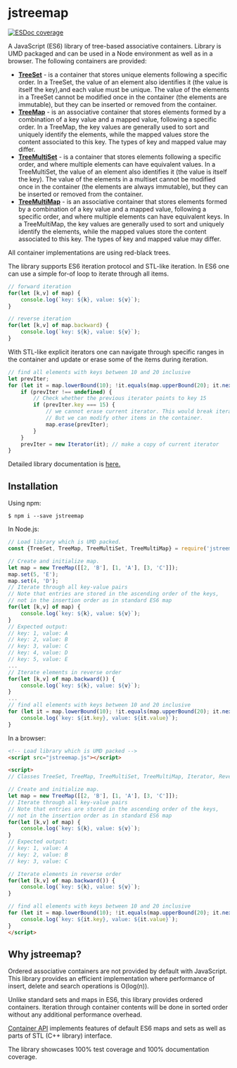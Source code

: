 # jstreemap
[![ESDoc coverage](https://doc.esdoc.org/github.com/Kirusi/jstreemap/badge.svg)](https://doc.esdoc.org/github.com/Kirusi/jstreemap/)

A JavaScript (ES6) library of tree-based associative containers. Library is UMD packaged and can be used in a Node environment as well as in a browser. The following containers are provided:
* [**TreeSet**](https://kirusi.github.io/jstreemap/class/src/public/tree-set.js~TreeSet.html) - is a container that stores unique elements following a specific order. In a TreeSet, the value of an element also identifies it (the value is itself the key),and each value must be unique. The value of the elements in a TreeSet cannot be modified once in the container (the elements are immutable), but they can be inserted or removed from the container.
* [**TreeMap**](https://kirusi.github.io/jstreemap/class/src/public/tree-map.js~TreeMap.html) - is an associative container that stores elements formed
by a combination of a key value and a mapped value, following a specific order.
In a TreeMap, the key values are generally used to sort and uniquely identify
the elements, while the mapped values store the content associated to this key.
The types of key and mapped value may differ.
* [**TreeMultiSet**](https://kirusi.github.io/jstreemap/class/src/public/tree-multiset.js~TreeMultiSet.html) - is a container that stores elements following a specific order, and where multiple elements can have equivalent values. In a TreeMultiSet, the value of an element also identifies it (the value is itself the key). The value of the elements in a multiset cannot be modified once in the container (the elements are always immutable), but they can be inserted or removed from the container.
* [**TreeMultiMap**](https://kirusi.github.io/jstreemap/class/src/public/tree-multimap.js~TreeMultiMap.html) - is an associative container that stores elements formed by a combination of a key value and a mapped value, following a specific order, and where multiple elements can have equivalent keys. In a TreeMultiMap, the key values are generally used to sort and uniquely identify the elements, while the mapped values store the content associated to this key. The types of key and mapped value may differ.

All container implementations are using  red-black trees.

The library supports ES6 iteration protocol and STL-like iteration. In ES6 one can use a simple for-of loop to iterate through all items.
```js
// forward iteration
for(let [k,v] of map) {
    console.log(`key: ${k}, value: ${v}`);
}

// reverse iteration
for(let [k,v] of map.backward) {
    console.log(`key: ${k}, value: ${v}`);
}
```

With STL-like explicit iterators one can navigate through specific ranges in the container and update or erase some of the items during iteration.
```js
// find all elements with keys between 10 and 20 inclusive
let prevIter;
for (let it = map.lowerBound(10); !it.equals(map.upperBound(20); it.next()) {
    if (prevIter !== undefined) {
        // Check whether the previous iterator points to key 15
        if (prevIter.key === 15) {
            // we cannot erase current iterator. This would break iteration process
            // But we can modify other items in the container.
            map.erase(prevIter);
        }
    }
    prevIter = new Iterator(it); // make a copy of current iterator
}
```

Detailed library documentation is [here.](https://kirusi.github.io/jstreemap)

## Installation

Using npm:
```shell
$ npm i --save jstreemap
```

In Node.js:
```js
// Load library which is UMD packed.
const {TreeSet, TreeMap, TreeMultiSet, TreeMultiMap} = require('jstreemap');

// Create and initialize map.
let map = new TreeMap([[2, 'B'], [1, 'A'], [3, 'C']]);
map.set(5, 'E');
map.set(4, 'D');
// Iterate through all key-value pairs
// Note that entries are stored in the ascending order of the keys,
// not in the insertion order as in standard ES6 map
for(let [k,v] of map) {
    console.log(`key: ${k}, value: ${v}`);
}
// Expected output:
// key: 1, value: A
// key: 2, value: B
// key: 3, value: C
// key: 4, value: D
// key: 5, value: E
...
// Iterate elements in reverse order
for(let [k,v] of map.backward()) {
    console.log(`key: ${k}, value: ${v}`);
}
...
// find all elements with keys between 10 and 20 inclusive
for (let it = map.lowerBound(10); !it.equals(map.upperBound(20); it.next()) {
    console.log(`key: ${it.key}, value: ${it.value}`);
}
```

In a browser:
```html
<!-- Load library which is UMD packed -->
<script src="jstreemap.js"></script>

<script>
// Classes TreeSet, TreeMap, TreeMultiSet, TreeMultiMap, Iterator, ReverseIterator,  JsIterator, JsReverseIterator are globally available

// Create and initialize map.
let map = new TreeMap([[2, 'B'], [1, 'A'], [3, 'C']]);
// Iterate through all key-value pairs
// Note that entries are stored in the ascending order of the keys,
// not in the insertion order as in standard ES6 map
for(let [k,v] of map) {
    console.log(`key: ${k}, value: ${v}`);
}
// Expected output:
// key: 1, value: A
// key: 2, value: B
// key: 3, value: C

// Iterate elements in reverse order
for(let [k,v] of map.backward()) {
    console.log(`key: ${k}, value: ${v}`);
}

// find all elements with keys between 10 and 20 inclusive
for (let it = map.lowerBound(10); !it.equals(map.upperBound(20); it.next()) {
    console.log(`key: ${it.key}, value: ${it.value}`);
}
</script>
```
## Why jstreemap?
Ordered associative containers are not provided by default with JavaScript. This library provides an efficient implementation where performance of insert, delete and search operations is O(log(n)).

Unlike standard sets and maps in ES6, this library provides  ordered containers. Iteration through container contents will be done in sorted order without any additional performance overhead.

[Container API](https://kirusi.github.io/jstreemap) implements features of default ES6 maps and sets as well as parts of STL (C++ library) interface.

The library showcases 100% test coverage and 100% documentation coverage.